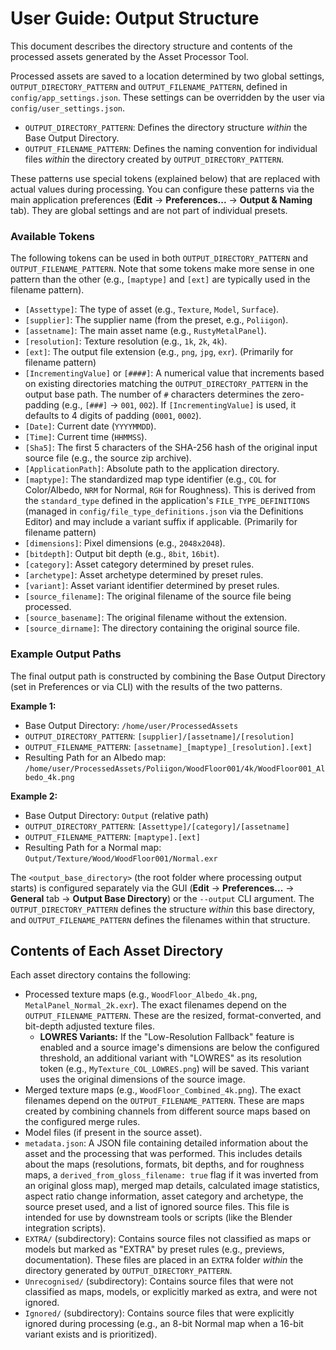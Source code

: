 # User Guide: Output Structure

This document describes the directory structure and contents of the processed assets generated by the Asset Processor Tool.

Processed assets are saved to a location determined by two global settings, `OUTPUT_DIRECTORY_PATTERN` and `OUTPUT_FILENAME_PATTERN`, defined in `config/app_settings.json`. These settings can be overridden by the user via `config/user_settings.json`.

*   `OUTPUT_DIRECTORY_PATTERN`: Defines the directory structure *within* the Base Output Directory.
*   `OUTPUT_FILENAME_PATTERN`: Defines the naming convention for individual files *within* the directory created by `OUTPUT_DIRECTORY_PATTERN`.

These patterns use special tokens (explained below) that are replaced with actual values during processing. You can configure these patterns via the main application preferences (**Edit** -> **Preferences...** -> **Output & Naming** tab). They are global settings and are not part of individual presets.

### Available Tokens

The following tokens can be used in both `OUTPUT_DIRECTORY_PATTERN` and `OUTPUT_FILENAME_PATTERN`. Note that some tokens make more sense in one pattern than the other (e.g., `[maptype]` and `[ext]` are typically used in the filename pattern).

*   `[Assettype]`: The type of asset (e.g., `Texture`, `Model`, `Surface`).
*   `[supplier]`: The supplier name (from the preset, e.g., `Poliigon`).
*   `[assetname]`: The main asset name (e.g., `RustyMetalPanel`).
*   `[resolution]`: Texture resolution (e.g., `1k`, `2k`, `4k`).
*   `[ext]`: The output file extension (e.g., `png`, `jpg`, `exr`). (Primarily for filename pattern)
*   `[IncrementingValue]` or `[####]`: A numerical value that increments based on existing directories matching the `OUTPUT_DIRECTORY_PATTERN` in the output base path. The number of `#` characters determines the zero-padding (e.g., `[###]` -> `001`, `002`). If `[IncrementingValue]` is used, it defaults to 4 digits of padding (`0001`, `0002`).
*   `[Date]`: Current date (`YYYYMMDD`).
*   `[Time]`: Current time (`HHMMSS`).
*   `[Sha5]`: The first 5 characters of the SHA-256 hash of the original input source file (e.g., the source zip archive).
*   `[ApplicationPath]`: Absolute path to the application directory.
*   `[maptype]`: The standardized map type identifier (e.g., `COL` for Color/Albedo, `NRM` for Normal, `RGH` for Roughness). This is derived from the `standard_type` defined in the application's `FILE_TYPE_DEFINITIONS` (managed in `config/file_type_definitions.json` via the Definitions Editor) and may include a variant suffix if applicable. (Primarily for filename pattern)
*   `[dimensions]`: Pixel dimensions (e.g., `2048x2048`).
*   `[bitdepth]`: Output bit depth (e.g., `8bit`, `16bit`).
*   `[category]`: Asset category determined by preset rules.
*   `[archetype]`: Asset archetype determined by preset rules.
*   `[variant]`: Asset variant identifier determined by preset rules.
*   `[source_filename]`: The original filename of the source file being processed.
*   `[source_basename]`: The original filename without the extension.
*   `[source_dirname]`: The directory containing the original source file.

### Example Output Paths

The final output path is constructed by combining the Base Output Directory (set in Preferences or via CLI) with the results of the two patterns.

**Example 1:**

*   Base Output Directory: `/home/user/ProcessedAssets`
*   `OUTPUT_DIRECTORY_PATTERN`: `[supplier]/[assetname]/[resolution]`
*   `OUTPUT_FILENAME_PATTERN`: `[assetname]_[maptype]_[resolution].[ext]`
*   Resulting Path for an Albedo map: `/home/user/ProcessedAssets/Poliigon/WoodFloor001/4k/WoodFloor001_Albedo_4k.png`

**Example 2:**

*   Base Output Directory: `Output` (relative path)
*   `OUTPUT_DIRECTORY_PATTERN`: `[Assettype]/[category]/[assetname]`
*   `OUTPUT_FILENAME_PATTERN`: `[maptype].[ext]`
*   Resulting Path for a Normal map: `Output/Texture/Wood/WoodFloor001/Normal.exr`

The `<output_base_directory>` (the root folder where processing output starts) is configured separately via the GUI (**Edit** -> **Preferences...** -> **General** tab -> **Output Base Directory**) or the `--output` CLI argument. The `OUTPUT_DIRECTORY_PATTERN` defines the structure *within* this base directory, and `OUTPUT_FILENAME_PATTERN` defines the filenames within that structure.

## Contents of Each Asset Directory

Each asset directory contains the following:

*   Processed texture maps (e.g., `WoodFloor_Albedo_4k.png`, `MetalPanel_Normal_2k.exr`). The exact filenames depend on the `OUTPUT_FILENAME_PATTERN`. These are the resized, format-converted, and bit-depth adjusted texture files.
    *   **LOWRES Variants:** If the "Low-Resolution Fallback" feature is enabled and a source image's dimensions are below the configured threshold, an additional variant with "LOWRES" as its resolution token (e.g., `MyTexture_COL_LOWRES.png`) will be saved. This variant uses the original dimensions of the source image.
*   Merged texture maps (e.g., `WoodFloor_Combined_4k.png`). The exact filenames depend on the `OUTPUT_FILENAME_PATTERN`. These are maps created by combining channels from different source maps based on the configured merge rules.
*   Model files (if present in the source asset).
*   `metadata.json`: A JSON file containing detailed information about the asset and the processing that was performed. This includes details about the maps (resolutions, formats, bit depths, and for roughness maps, a `derived_from_gloss_filename: true` flag if it was inverted from an original gloss map), merged map details, calculated image statistics, aspect ratio change information, asset category and archetype, the source preset used, and a list of ignored source files. This file is intended for use by downstream tools or scripts (like the Blender integration scripts).
*   `EXTRA/` (subdirectory): Contains source files not classified as maps or models but marked as "EXTRA" by preset rules (e.g., previews, documentation). These files are placed in an `EXTRA` folder *within* the directory generated by `OUTPUT_DIRECTORY_PATTERN`.
*   `Unrecognised/` (subdirectory): Contains source files that were not classified as maps, models, or explicitly marked as extra, and were not ignored.
*   `Ignored/` (subdirectory): Contains source files that were explicitly ignored during processing (e.g., an 8-bit Normal map when a 16-bit variant exists and is prioritized).